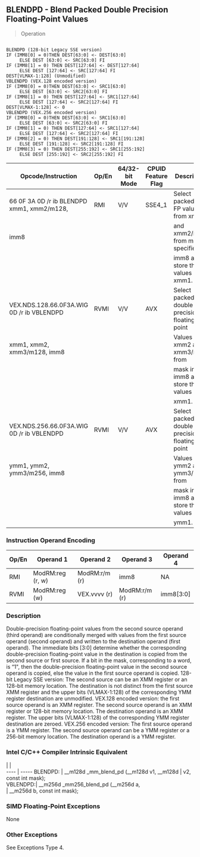 ## BLENDPD  -  Blend Packed Double Precision Floating-Point Values

> Operation
``` slim

BLENDPD (128-bit Legacy SSE version)
IF (IMM8[0] = 0)THEN DEST[63:0] <- DEST[63:0]
     ELSE DEST [63:0] <- SRC[63:0] FI
IF (IMM8[1] = 0) THEN DEST[127:64] <- DEST[127:64]
     ELSE DEST [127:64] <- SRC[127:64] FI
DEST[VLMAX-1:128] (Unmodified)
VBLENDPD (VEX.128 encoded version)
IF (IMM8[0] = 0)THEN DEST[63:0] <- SRC1[63:0]
     ELSE DEST [63:0] <- SRC2[63:0] FI
IF (IMM8[1] = 0) THEN DEST[127:64] <- SRC1[127:64]
     ELSE DEST [127:64] <- SRC2[127:64] FI
DEST[VLMAX-1:128] <- 0
VBLENDPD (VEX.256 encoded version)
IF (IMM8[0] = 0)THEN DEST[63:0] <- SRC1[63:0]
     ELSE DEST [63:0] <- SRC2[63:0] FI
IF (IMM8[1] = 0) THEN DEST[127:64] <- SRC1[127:64]
     ELSE DEST [127:64] <- SRC2[127:64] FI
IF (IMM8[2] = 0) THEN DEST[191:128] <- SRC1[191:128]
     ELSE DEST [191:128] <- SRC2[191:128] FI
IF (IMM8[3] = 0) THEN DEST[255:192] <- SRC1[255:192]
     ELSE DEST [255:192] <- SRC2[255:192] FI

```

 Opcode/Instruction                        | Op/En| 64/32-bit Mode| CPUID Feature Flag| Description                                  
 ---  | --- | --- | --- | ---
 66 0F 3A 0D /r ib BLENDPD xmm1, xmm2/m128,| RMI  | V/V           | SSE4_1            | Select packed DP-FP values from xmm1         
 imm8                                      |      |               |                   | and xmm2/m128 from mask specified in         
                                           |      |               |                   | imm8 and store the values into xmm1.         
 VEX.NDS.128.66.0F3A.WIG 0D /r ib VBLENDPD | RVMI | V/V           | AVX               | Select packed double-precision floating-point
 xmm1, xmm2, xmm3/m128, imm8               |      |               |                   | Values from xmm2 and xmm3/m128 from          
                                           |      |               |                   | mask in imm8 and store the values in         
                                           |      |               |                   | xmm1.                                        
 VEX.NDS.256.66.0F3A.WIG 0D /r ib VBLENDPD | RVMI | V/V           | AVX               | Select packed double-precision floating-point
 ymm1, ymm2, ymm3/m256, imm8               |      |               |                   | Values from ymm2 and ymm3/m256 from          
                                           |      |               |                   | mask in imm8 and store the values in         
                                           |      |               |                   | ymm1.                                        

### Instruction Operand Encoding
 Op/En| Operand 1       | Operand 2    | Operand 3    | Operand 4
 ---  | --- | --- | --- | ---
 RMI  | ModRM:reg (r, w)| ModRM:r/m (r)| imm8         | NA       
 RVMI | ModRM:reg (w)   | VEX.vvvv (r) | ModRM:r/m (r)| imm8[3:0]

### Description
Double-precision floating-point values from the second source operand (third
operand) are conditionally merged with values from the first source operand
(second operand) and written to the destination operand (first operand). The
immediate bits [3:0] determine whether the corresponding double-precision floating-point
value in the destination is copied from the second source or first source. If
a bit in the mask, corresponding to a word, is “1\", then the double-precision
floating-point value in the second source operand is copied, else the value
in the first source operand is copied. 128-bit Legacy SSE version: The second
source can be an XMM register or an 128-bit memory location. The destination
is not distinct from the first source XMM register and the upper bits (VLMAX-1:128)
of the corresponding YMM register destination are unmodified. VEX.128 encoded
version: the first source operand is an XMM register. The second source operand
is an XMM register or 128-bit memory location. The destination operand is an
XMM register. The upper bits (VLMAX-1:128) of the corresponding YMM register
destination are zeroed. VEX.256 encoded version: The first source operand is
a YMM register. The second source operand can be a YMM register or a 256-bit
memory location. The destination operand is a YMM register.



### Intel C/C++ Compiler Intrinsic Equivalent
   | |  
---- | -----
 BLENDPD: | __m128d _mm_blend_pd (__m128d v1, __m128d
          | v2, const int mask);                     
 VBLENDPD:| __m256d _mm256_blend_pd (__m256d a,      
          | __m256d b, const int mask);              

### SIMD Floating-Point Exceptions
None


### Other Exceptions
See Exceptions Type 4.
